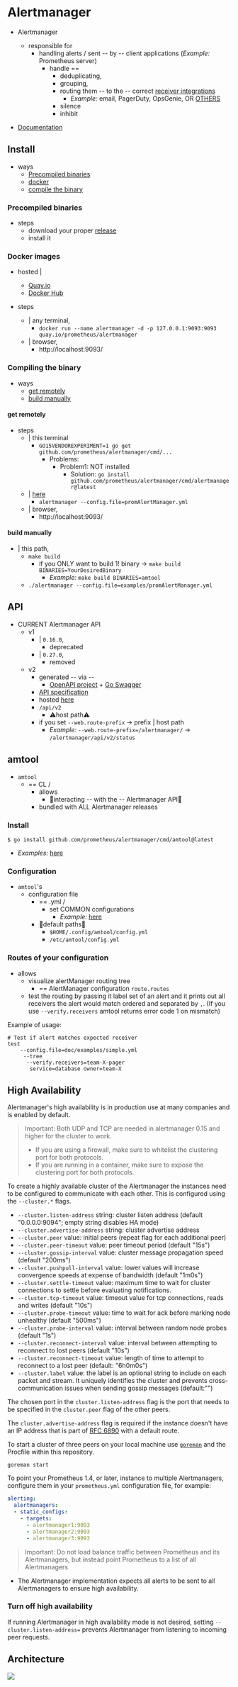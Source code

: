 # Alertmanager

* Alertmanager
  * responsible for
    * handling alerts / sent -- by -- client applications (_Example:_ Prometheus server)
      * handle ==
        * deduplicating,
        * grouping,
        * routing them -- to the -- correct [receiver integrations](https://prometheus.io/docs/alerting/latest/configuration/#receiver)
          * _Example:_ email, PagerDuty, OpsGenie, OR [OTHERS](https://prometheus.io/docs/operating/integrations/#alertmanager-webhook-receiver)
        * silence
        * inhibit

* [Documentation](docs)

## Install

* ways  
  * [Precompiled binaries](#precompiled-binaries)
  * [docker](#docker-images)
  * [compile the binary](#compiling-the-binary)

### Precompiled binaries

* steps
  * download your proper [release](https://github.com/prometheus/alertmanager/releases)
  * install it

### Docker images

* hosted |
  * [Quay.io](https://quay.io/repository/prometheus/alertmanager)
  * [Docker Hub](https://hub.docker.com/r/prom/alertmanager/)

* steps
  * | any terminal,
    * `docker run --name alertmanager -d -p 127.0.0.1:9093:9093 quay.io/prometheus/alertmanager`
  * | browser,
    * http://localhost:9093/

### Compiling the binary

* ways
  * [get remotely](#get-remotely-)
  * [build manually](#build-manually)

#### get remotely 

* steps
  * | this terminal
    * `GO15VENDOREXPERIMENT=1 go get github.com/prometheus/alertmanager/cmd/...`
      * Problems:
        * Problem1: NOT installed
          * Solution: `go install github.com/prometheus/alertmanager/cmd/alertmanager@latest`
  * | [here](examples)
    * `alertmanager --config.file=promAlertManager.yml`
  * | browser,
    * http://localhost:9093/

#### build manually

* | this path,
  * `make build`
    * if you ONLY want to build 1! binary -> `make build BINARIES=YourDesiredBinary` 
      * _Example:_ `make build BINARIES=amtool`
  * `./alertmanager --config.file=examples/promAlertManager.yml`

## API

* CURRENT Alertmanager API
  * v1
    * | `0.16.0`,
      * deprecated
    * | `0.27.0`,
      * removed 
  * v2
    * generated -- via -- 
      * [OpenAPI project](https://github.com/OAI/OpenAPI-Specification/blob/master/versions/2.0.md) + [Go Swagger](https://github.com/go-swagger/go-swagger/)
    * [API specification](api/v2/openapi.yaml)
    * hosted [here](http://petstore.swagger.io/?url=https://raw.githubusercontent.com/prometheus/alertmanager/main/api/v2/openapi.yaml)
    * `/api/v2`
      * ⚠️host path⚠️
    * if you set `--web.route-prefix` -> prefix | host path
      * _Example:_ `--web.route-prefix=/alertmanager/` -> `/alertmanager/api/v2/status`

## amtool

* `amtool`
  * == CL /
    * allows
      * 👀interacting -- with the -- Alertmanager API👀
    * bundled with ALL Alertmanager releases

### Install

```
$ go install github.com/prometheus/alertmanager/cmd/amtool@latest
```

* _Examples:_ [here](examples/README.md#run-commands)

### Configuration

* `amtool`'s
  * configuration file
    * == .yml / 
      * set COMMON configurations
        * _Example:_ [here](examples/README.md#common-configurations)
    * 👀default paths👀
      * `$HOME/.config/amtool/config.yml`
      * `/etc/amtool/config.yml`

### Routes of your configuration

* allows
  * visualize alertManager routing tree
    * == AlertManager configuration `route.routes`
  * test the routing by passing it label set of an alert
    and it prints out all receivers the alert would match ordered and separated by `,`.
    (If you use `--verify.receivers` amtool returns error code 1 on mismatch)

Example of usage:
```
# Test if alert matches expected receiver
test 
    --config.file=doc/examples/simple.yml
     --tree
      --verify.receivers=team-X-pager
       service=database owner=team-X
```

## High Availability

Alertmanager's high availability is in production use at many companies and is enabled by default.

> Important: Both UDP and TCP are needed in alertmanager 0.15 and higher for the cluster to work.
>  - If you are using a firewall, make sure to whitelist the clustering port for both protocols.
>  - If you are running in a container, make sure to expose the clustering port for both protocols.

To create a highly available cluster of the Alertmanager the instances need to
be configured to communicate with each other. This is configured using the
`--cluster.*` flags.

- `--cluster.listen-address` string: cluster listen address (default "0.0.0.0:9094"; empty string disables HA mode)
- `--cluster.advertise-address` string: cluster advertise address
- `--cluster.peer` value: initial peers (repeat flag for each additional peer)
- `--cluster.peer-timeout` value: peer timeout period (default "15s")
- `--cluster.gossip-interval` value: cluster message propagation speed
  (default "200ms")
- `--cluster.pushpull-interval` value: lower values will increase
  convergence speeds at expense of bandwidth (default "1m0s")
- `--cluster.settle-timeout` value: maximum time to wait for cluster
  connections to settle before evaluating notifications.
- `--cluster.tcp-timeout` value: timeout value for tcp connections, reads and writes (default "10s")
- `--cluster.probe-timeout` value: time to wait for ack before marking node unhealthy
  (default "500ms")
- `--cluster.probe-interval` value: interval between random node probes (default "1s")
- `--cluster.reconnect-interval` value: interval between attempting to reconnect to lost peers (default "10s")
- `--cluster.reconnect-timeout` value: length of time to attempt to reconnect to a lost peer (default: "6h0m0s")
- `--cluster.label` value: the label is an optional string to include on each packet and stream. It uniquely identifies the cluster and prevents cross-communication issues when sending gossip messages (default:"")

The chosen port in the `cluster.listen-address` flag is the port that needs to be
specified in the `cluster.peer` flag of the other peers.

The `cluster.advertise-address` flag is required if the instance doesn't have
an IP address that is part of [RFC 6890](https://tools.ietf.org/html/rfc6890)
with a default route.

To start a cluster of three peers on your local machine use [`goreman`](https://github.com/mattn/goreman) and the
Procfile within this repository.

	goreman start

To point your Prometheus 1.4, or later, instance to multiple Alertmanagers, configure them
in your `prometheus.yml` configuration file, for example:

```yaml
alerting:
  alertmanagers:
  - static_configs:
    - targets:
      - alertmanager1:9093
      - alertmanager2:9093
      - alertmanager3:9093
```

> Important: Do not load balance traffic between Prometheus and its Alertmanagers, but instead point Prometheus to a list of all Alertmanagers
* The Alertmanager implementation expects all alerts to be sent to all Alertmanagers to ensure high availability.

### Turn off high availability

If running Alertmanager in high availability mode is not desired, setting `--cluster.listen-address=` prevents Alertmanager from listening to incoming peer requests.

## Architecture

![](doc/arch.svg)

